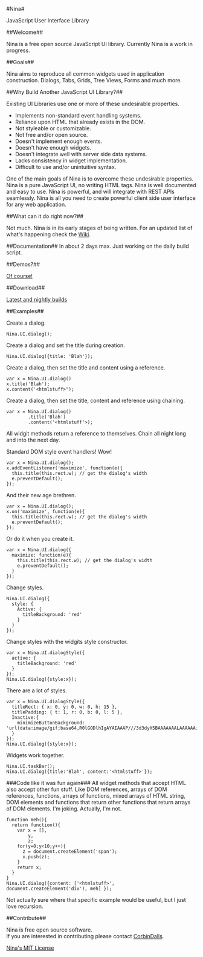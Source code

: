 #Nina#

JavaScript User Interface Library

##Welcome##

Nina is a free open source JavaScript UI library.  Currently Nina is a work in progress.

##Goals##

Nina aims to reproduce all common widgets used in application construction.  Dialogs, Tabs, Grids, Tree Views,
Forms and much more.

##Why Build Another JavaScript UI Library?##

Existing UI Libraries use one or more of these undesirable properties. 

* Implements non-standard event handling systems.
* Reliance upon HTML that already exists in the DOM.
* Not styleable or customizable.
* Not free and/or open source.
* Doesn't implement enough events.
* Doesn't have enough widgets.
* Doesn't integrate well with server side data systems.
* Lacks consistency in widget implementation.
* Difficult to use and/or unintuitive syntax.

One of the main goals of Nina is to overcome these undesirable properties.  Nina is a pure
JavaScript UI, no writing HTML tags.  Nina is well documented and easy to use.
Nina is powerful, and will integrate with REST APIs seamlessly.  Nina is all you
need to create powerful client side user interface for any web application.

##What can it do right now?##

Not much.  Nina is in its early stages of being written.  For an updated list of what's happening
check the [Wiki](https://github.com/CorbinDallas/Nina/wiki).

##Documentation##
In about 2 days max.  Just working on the daily build script.

##Demos?##

[Of course!](http://corbindallas.github.io/Nina/demos/index.html)

##Download##

[Latest and nightly builds](http://corbindallas.github.io/Nina/nina.html)

##Examples##

Create a dialog.
```
Nina.UI.dialog();
```

Create a dialog and set the title during creation.
```
Nina.UI.dialog({title: 'Blah'});
```

Create a dialog, then set the title and content using a reference.
```
var x = Nina.UI.dialog()
x.title('Blah');
x.content('<htmlstuff>");
```

Create a dialog, then set the title, content and reference using chaining.
```
var x = Nina.UI.dialog()
        .title('Blah')
        .content('<htmlstuff'>);
```
All widgit methods return a reference to themselves.  Chain all night long and into the next day.

Standard DOM style event handlers!  Wow!
```
var x = Nina.UI.dialog();
x.addEventListener('maximize', function(e){
  this.title(this.rect.w); // get the dialog's width
  e.preventDefault();
});
```

And their new age brethren.
```
var x = Nina.UI.dialog();
x.on('maximize', function(e){
  this.title(this.rect.w); // get the dialog's width
  e.preventDefault();
});
```

Or do it when you create it.
```
var x = Nina.UI.dialog({
  maximize: function(e){
    this.title(this.rect.w); // get the dialog's width
    e.preventDefault();
  }
});
```

Change styles.
```
Nina.UI.dialog({
  style: {
    Active: {
      titleBackground: 'red'
    }
  }
});
```

Change styles with the widgits style constructor.
```
var x = Nina.UI.dialogStyle({
  active: {
    titleBackground: 'red'
  }
});
Nina.UI.dialog({style:x});
```

There are a lot of styles.
```
var x = Nina.UI.dialogStyle({
  titleRect: { x: 0, y: 0, w: 0, h: 15 },
  titlePadding: { t: 1, r: 0, b: 0, l: 5 },
  Inactive:{
    minimizeButtonBackground: 'url(data:image/gif;base64,R0lGODlhIgAYAIAAAP///3d3dyH5BAAAAAAALAAAAAAiABgAAAIhjI+py+0Po5y02ouz3rz7D4YYQJZlZ6ZoeoruC8fyTE8FADs=)';
  }
});
Nina.UI.dialog({style:x});
```

Widgets work together.
```
Nina.UI.taskBar();
Nina.UI.dialog({title:'Blah', content:'<htmlstuff>'});
```

###Code like it was fun again###
All widget methods that accept HTML also accept other fun stuff.  Like DOM references, arrays of DOM references, 
functions, arrays of functions, mixed arrays of HTML string, DOM elements and functions that return other
functions that return arrays of DOM elements.  I'm joking.  Actually, I'm not.
```
function meh(){
  return function(){
    var x = [],
        y,
        z;
    for(y=0;y<10;y++){
      z = document.createElement('span');
      x.push(z);
    }
    return x;
  }
}
Nina.UI.dialog({content: ['<htmlstuff>', document.createElement('div'), meh] });
```
Not actually sure where that specific example would be useful, but I just love recursion.


##Contribute##

Nina is free open source software.  
If you are interested in contributing please contact [CorbinDalls](https://github.com/CorbinDallas).

[Nina's MIT License](https://github.com/CorbinDallas/Nina/blob/master/LICENSE)
